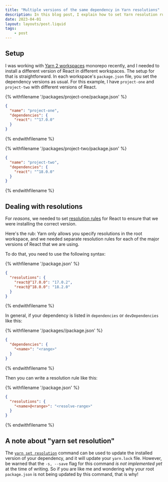 ```yaml
---
title: "Multiple versions of the same dependency in Yarn resolutions"
description: In this blog post, I explain how to set Yarn resolution rules in a Yarn workspaces monorepo when different workspaces need different versions of the same dependency.
date: 2023-04-01
layout: layouts/post.liquid
tags:
	- post
---
```


## Setup

I was working with [Yarn 2 workspaces][] monorepo recently, and I needed to install a different version of React in different workspaces. The setup for that is straightforward. In each workspace's `package.json` file, you set the dependency versions as usual. For this example, I have `project-one` and `project-two` with different versions of React.

{% withfilename '<root>/packages/project-one/package.json' %}

```json
{
  "name": "project-one",
  "dependencies": {
    "react": "^17.0.0"
  }
}
```

{% endwithfilename %}

{% withfilename '<root>/packages/project-two/package.json' %}

```json
{
  "name": "project-two",
  "dependencies": {
    "react": "^18.0.0"
  }
}
```

{% endwithfilename %}

[Yarn 2 workspaces]: https://yarnpkg.com/features/workspaces

## Dealing with resolutions

For _reasons_, we needed to set [resolution rules][] for React to ensure that we were installing the correct version.

[resolution rules]: https://yarnpkg.com/configuration/manifest/#resolutions

Here's the rub: Yarn only allows you specify resolutions in the root workspace, and we needed separate resolution rules for each of the major versions of React that we are using.

To do that, you need to use the following syntax:

{% withfilename '<root>/package.json' %}

```json
{
  "resolutions": {
    "react@^17.0.0": "17.0.2",
    "react@^18.0.0": "18.2.0"
  }
}
```

{% endwithfilename %}

In general, if your dependency is listed in `dependencies` or `devDependencies` like this:

{% withfilename '<root>/packages/<package-name>/package.json' %}

```json
{
  "dependencies": {
    "<name>": "<range>"
  }
}
```

{% endwithfilename %}

Then you can write a resolution rule like this:

{% withfilename '<root>/package.json' %}

```json
{
  "resolutions": {
    "<name>@<range>": "<resolve-range>"
  }
}
```

{% endwithfilename %}

## A note about "yarn set resolution"

The [`yarn set resolution`][yarn set resolution] command can be used to update the installed version of your dependency, and it will update your `yarn.lock` file. However, be warned that the `-s, --save` flag for this command _is not implemented yet_ at the time of writing. So if you are like me and wondering why your root `package.json` is not being updated by this command, that is why!

[yarn set resolution]: https://yarnpkg.com/cli/set/resolution
